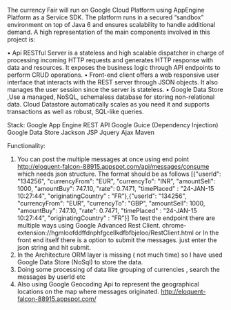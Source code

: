 The currency Fair will run on Google Cloud Platform using AppEngine Platform as a Service SDK. 
The platform runs in a secured “sandbox” environment on top of Java 6 and ensures scalability to handle additional demand. 
A high representation of the main components involved in this project is: 

•	Api RESTful Server is a stateless and high scalable dispatcher in charge of processing incoming HTTP requests and generates HTTP response with data and resources. It exposes the business logic through API endpoints to perform CRUD operations. 
•	Front-end client offers a web responsive user interface that interacts with the REST server through JSON objects. It also manages the user session since the server is stateless. 
•	Google Data Store ,Use a managed, NoSQL, schemaless database for storing non-relational data. Cloud Datastore automatically scales as you need it and supports transactions as well as robust, SQL-like queries.

Stack:
Google App Engine
REST API
Google Guice (Dependency Injection)
Google Data Store
Jackson
JSP
Jquery
Ajax 
Maven

Functionality:
1. You can post the multiple messages at once using end point http://eloquent-falcon-88915.appspot.com/api/messages/consume which needs json structure. The format should be as follows
[{"userId": "134256", "currencyFrom": "EUR", "currencyTo": "INR", "amountSell": 1000, "amountBuy": 747.10, "rate": 0.7471, "timePlaced" : "24-JAN-15 10:27:44", "originatingCountry" : "FR"},{"userId": "134256", "currencyFrom": "EUR", "currencyTo": "GBP", "amountSell": 1000, "amountBuy": 747.10, "rate": 0.7471, "timePlaced" : "24-JAN-15 10:27:44", "originatingCountry" : "FR"}]
 To test the endpoint there are multiple ways using Google Advanced Rest Client. chrome-extension://hgmloofddffdnphfgcellkdfbfbjeloo/RestClient.html
 or
 In the front end itself there is a option to submit the messages. just enter the json string and hit submit.
 2. In the Architecture ORM layer is missing ( not much time) so I have used Google Data Store (NoSql) to store the data.
 3. Doing some processing of data like grouping of currencies , search the messages by userId etc
 4. Also using Google Geocoding Api to represent the geographical locations on the map where messages originated.
 http://eloquent-falcon-88915.appspot.com/


